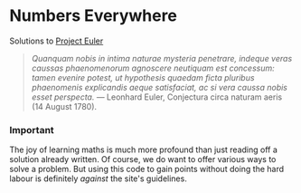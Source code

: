 # Numbers Everywhere

Solutions to [Project Euler](https://projecteuler.net/)

> *Quanquam nobis in intima naturae mysteria penetrare, indeque veras caussas
> phaenomenorum agnoscere neutiquam est concessum: tamen evenire potest, ut
> hypothesis quaedam ficta pluribus phaenomenis explicandis aeque satisfaciat,
> ac si vera caussa nobis esset perspecta.*
— Leonhard Euler, Conjectura circa naturam aeris (14 August 1780).

### Important

The joy of learning maths is much more profound than just reading off a solution
already written. Of course, we do want to offer various ways to solve a problem.
But using this code to gain points without doing the hard labour is definitely
*against* the site's guidelines.